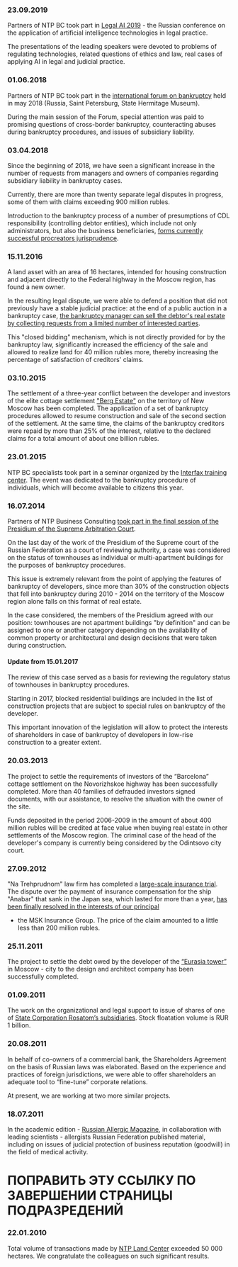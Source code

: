 ### 23.09.2019
Partners of NTP BC took part in [Legal AI 2019](https://www.legalai.ru/) - the Russian
conference on the application of artificial intelligence technologies in legal practice.

The presentations of the leading speakers were devoted to problems of regulating technologies,
related questions of ethics and law, real cases of applying AI in legal and judicial practice.

### 01.06.2018
Partners of NTP BC took part in the [international forum on bankruptcy](http://iif.spblegalforum.com/)
held in may 2018 (Russia, Saint Petersburg, State Hermitage Museum).

During the main session of the Forum, special attention was paid to promising questions of cross-border bankruptcy,
counteracting abuses during bankruptcy procedures, and issues of subsidiary liability.

### 03.04.2018
Since the beginning of 2018, we have seen a significant increase in the number of requests from managers
and owners of companies regarding subsidiary liability in bankruptcy cases.

Currently, there are more than twenty separate legal disputes in progress,
some of them with claims exceeding 900 million rubles.

Introduction to the bankruptcy process of a number of presumptions of CDL
responsibility (controlling debtor entities), which include not only 
administrators, but also the business beneficiaries, 
[forms currently successful procreators jurisprudence](https://fedresurs.ru/news/4d6f0680-e202-4a88-b220-db31fe53945d?attempt=1).

### 15.11.2016
A land asset with an area of 16 hectares, intended for housing construction and adjacent
directly to the Federal highway in the Moscow region, has found a new owner.

In the resulting legal dispute, we were able to defend a position that did not
previously have a stable judicial practice: at the end of a public auction in a bankruptcy case, 
[the bankruptcy manager can sell the debtor's real estate by collecting requests from a limited number
of interested parties](http://kad.arbitr.ru/Document/Pdf/e7ab2eb4-dfb1-488f-939f-c498ddf82b60/A41-5150-2011_20160823_Opredelenie.pdf?isAddStamp=True).

This "closed bidding" mechanism, which is not directly provided for by the bankruptcy law,
significantly increased the efficiency of the sale and allowed to realize land for 40 million rubles more,
thereby increasing the percentage of satisfaction of creditors' claims.

### 03.10.2015
The settlement of a three-year conflict between the developer and investors of the elite cottage settlement
["Berg Estate"](http://www.bergov.ru/) on the territory of New Moscow has been completed.
The application of a set of bankruptcy procedures allowed to resume construction and sale of the second section
of the settlement. At the same time, the claims of the bankruptcy creditors were repaid by more than 25%
of the interest, relative to the declared claims for a total amount of about one billion rubles.

### 23.01.2015
NTP BC specialists took part in a seminar organized by the 
[Interfax training center](https://event.interfax.ru/). 
The event was dedicated to the bankruptcy procedure of individuals,
which will become available to citizens this year.

### 16.07.2014
Partners of NTP Business Consulting [took part in the final session of the Presidium
of the Supreme Arbitration Court](https://www.youtube.com/watch?v=H7BJREcr40w&feature=youtu.be&t=2s).

On the last day of the work of the Presidium of the Supreme court of the Russian Federation
as a court of reviewing authority, a case was considered on the status of townhouses as individual
or multi-apartment buildings for the purposes of bankruptcy procedures.

This issue is extremely relevant from the point of applying the features of bankruptcy of developers,
since more than 30% of the construction objects that fell into bankruptcy during 2010 - 2014 on the territory
of the Moscow region alone falls on this format of real estate.

In the case considered, the members of the Presidium agreed with our position: townhouses are not apartment
buildings "by definition" and can be assigned to one or another category depending on the availability
of common property or architectural and design decisions that were taken during construction.

#### Update from 15.01.2017
The review of this case served as a basis for reviewing the regulatory status of townhouses in bankruptcy procedures.

Starting in 2017, blocked residential buildings are included in the list of construction projects
that are subject to special rules on bankruptcy of the developer.

This important innovation of the legislation will allow to protect the interests of shareholders
in case of bankruptcy of developers in low-rise construction to a greater extent.

### 20.03.2013
The project to settle the requirements of investors of the “Barcelona” cottage settlement on the Novorizhskoe highway
has been successfully completed. More than 40 families of defrauded investors signed documents, with our assistance,
to resolve the situation with the owner of the site.

Funds deposited in the period 2006-2009 in the amount of about 400 million rubles will be credited
at face value when buying real estate in other settlements of the Moscow region.
The criminal case of the head of the developer's company is currently being considered by the Odintsovo city court.

### 27.09.2012
"Na Trehprudnom" law firm has completed a [large-scale insurance trial](http://www.asn-news.ru/news/32754).
The dispute over the payment of insurance compensation for the ship "Anabar"
that sank in the Japan sea, which lasted for more than a year,
[has been finally resolved in the interests of our principal](http://www.asn-news.ru/news/34056)
- the MSK Insurance Group. The price of the claim amounted to a little less than 200 million rubles.

### 25.11.2011
The project to settle the debt owed by the developer
of the [“Eurasia tower”](https://ru.wikipedia.org/wiki/Евразия_(Москва-Сити)) in Moscow - city to the design
and architect company has been successfully completed.

<expandable-content button-text="Project press" document-path="/news/extras/eurasia-press" nested="true"></expandable-content>

### 01.09.2011
The work on the organizational and legal support to issue of shares of one of
[State Corporation Rosatom’s subsidiaries](http://www.rosatom.ru/).
Stock floatation volume is RUR 1 billion.

### 20.08.2011
In behalf of co-owners of a commercial bank, the Shareholders Agreement on the basis of Russian laws was elaborated.
Based on the experience and practices of foreign jurisdictions, we were able to offer shareholders
an adequate tool to “fine-tune” corporate relations.

At present, we are working at two more similar projects.

### 18.07.2011
In the academic edition - [Russian Allergic Magazine](http://rusalljournal.ru/), in collaboration
with leading scientists - allergists Russian Federation published material, including on issues
of judicial protection of business reputation (goodwill) in the field of medical activity.

<expandable-content button-text="Paper details" document-path="/news/extras/allergies" nested="true"></expandable-content>

# ПОПРАВИТЬ ЭТУ ССЫЛКУ ПО ЗАВЕРШЕНИИ СТРАНИЦЫ ПОДРАЗРЕДЕНИЙ

### 22.01.2010
Total volume of transactions made by [NTP Land Center](https://www.ntp-help.ru/подразделения/подробнее-про-нтп-земельный-центр/) exceeded 50 000 hectares.
We congratulate the colleagues on such significant results.
